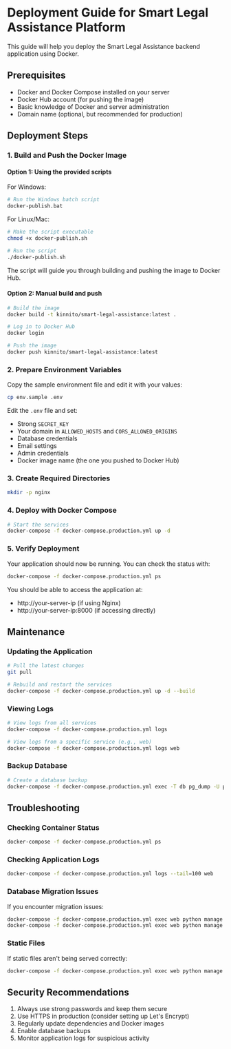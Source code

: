 # Deployment Guide for Smart Legal Assistance Platform

This guide will help you deploy the Smart Legal Assistance backend application using Docker.

## Prerequisites

- Docker and Docker Compose installed on your server
- Docker Hub account (for pushing the image)
- Basic knowledge of Docker and server administration
- Domain name (optional, but recommended for production)

## Deployment Steps

### 1. Build and Push the Docker Image

#### Option 1: Using the provided scripts

For Windows:
```bash
# Run the Windows batch script
docker-publish.bat
```

For Linux/Mac:
```bash
# Make the script executable
chmod +x docker-publish.sh

# Run the script
./docker-publish.sh
```

The script will guide you through building and pushing the image to Docker Hub.

#### Option 2: Manual build and push

```bash
# Build the image
docker build -t kinnito/smart-legal-assistance:latest .

# Log in to Docker Hub
docker login

# Push the image
docker push kinnito/smart-legal-assistance:latest
```

### 2. Prepare Environment Variables

Copy the sample environment file and edit it with your values:

```bash
cp env.sample .env
```

Edit the `.env` file and set:
- Strong `SECRET_KEY`
- Your domain in `ALLOWED_HOSTS` and `CORS_ALLOWED_ORIGINS`
- Database credentials
- Email settings
- Admin credentials
- Docker image name (the one you pushed to Docker Hub)

### 3. Create Required Directories

```bash
mkdir -p nginx
```

### 4. Deploy with Docker Compose

```bash
# Start the services
docker-compose -f docker-compose.production.yml up -d
```

### 5. Verify Deployment

Your application should now be running. You can check the status with:

```bash
docker-compose -f docker-compose.production.yml ps
```

You should be able to access the application at:
- http://your-server-ip (if using Nginx)
- http://your-server-ip:8000 (if accessing directly)

## Maintenance

### Updating the Application

```bash
# Pull the latest changes
git pull

# Rebuild and restart the services
docker-compose -f docker-compose.production.yml up -d --build
```

### Viewing Logs

```bash
# View logs from all services
docker-compose -f docker-compose.production.yml logs

# View logs from a specific service (e.g., web)
docker-compose -f docker-compose.production.yml logs web
```

### Backup Database

```bash
# Create a database backup
docker-compose -f docker-compose.production.yml exec -T db pg_dump -U postgres legal_assistance > backup_$(date +%Y%m%d_%H%M%S).sql
```

## Troubleshooting

### Checking Container Status
```bash
docker-compose -f docker-compose.production.yml ps
```

### Checking Application Logs
```bash
docker-compose -f docker-compose.production.yml logs --tail=100 web
```

### Database Migration Issues
If you encounter migration issues:
```bash
docker-compose -f docker-compose.production.yml exec web python manage.py showmigrations
docker-compose -f docker-compose.production.yml exec web python manage.py migrate
```

### Static Files
If static files aren't being served correctly:
```bash
docker-compose -f docker-compose.production.yml exec web python manage.py collectstatic --noinput
```

## Security Recommendations

1. Always use strong passwords and keep them secure
2. Use HTTPS in production (consider setting up Let's Encrypt)
3. Regularly update dependencies and Docker images
4. Enable database backups
5. Monitor application logs for suspicious activity 
